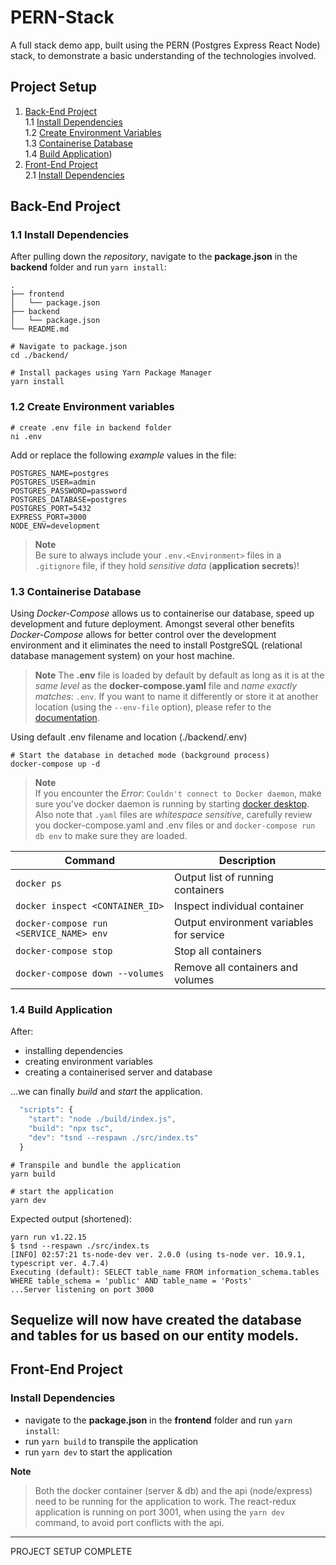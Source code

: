 # PERN-Stack
A full stack demo app, built using the PERN (Postgres Express React Node) stack, to demonstrate a basic understanding of the technologies involved.

## Project Setup
1. [Back-End Project](#back-end-project)    
  1.1 [Install Dependencies](#install-dependencies)  
  1.2 [Create Environment Variables](#environment-variables)  
  1.3 [Containerise Database](#containerise-database)  
  1.4 [Build Application](#build-application))  
2. [Front-End Project](#third-example)  
  2.1 [Install Dependencies](#install-dependencies)  
  
## Back-End Project


### 1.1 Install Dependencies
After pulling down the *repository*, navigate to the **package.json** in the **backend** folder and run `yarn install`:
```
.
├── frontend
│   └── package.json
├── backend
│   └── package.json
└── README.md
```
```pwsh
# Navigate to package.json
cd ./backend/

# Install packages using Yarn Package Manager
yarn install
```


### 1.2 Create Environment variables



```pwsh
# create .env file in backend folder
ni .env
```

Add or replace the following *example* values in the file:
```
POSTGRES_NAME=postgres
POSTGRES_USER=admin
POSTGRES_PASSWORD=password
POSTGRES_DATABASE=postgres
POSTGRES_PORT=5432
EXPRESS_PORT=3000
NODE_ENV=development
``` 

>**Note**  
> Be sure to always include your `.env.<Environment>` files in a `.gitignore` file, if they hold *sensitive data* (**application secrets**)!


### 1.3 Containerise Database
Using *Docker-Compose* allows us to containerise our database, speed up development and future deployment. Amongst several other benefits *Docker-Compose* allows for better control over the development environment and it eliminates the need to install PostgreSQL (relational database management system) on your host machine.

>**Note**
> The **.env** file is loaded by default by default as long as it is at the *same level* as the **docker-compose.yaml** file and *name exactly matches*: `.env`. If you want to name it differently or store it at another location (using the `--env-file` option), please refer to the [documentation](https://docs.docker.com/compose/environment-variables/#using-the---env-file--option).

Using default .env filename and location (./backend/.env)
```pwsh
# Start the database in detached mode (background process)
docker-compose up -d
```

>**Note**  
>If you encounter the *Error*: `Couldn't connect to Docker daemon`, make sure you've docker daemon is running by starting [docker desktop](https://www.docker.com/products/docker-desktop/). Also note that `.yaml` files are *whitespace sensitive*, carefully review you docker-compose.yaml and .env files or and `docker-compose run db env` to make sure they are loaded. 


| Command                                 | Description                               |
|-----------------------------------------|-------------------------------------------|
| `docker ps`                             | Output list of running containers         |
| `docker inspect <CONTAINER_ID>`         | Inspect individual container              |
| `docker-compose run <SERVICE_NAME> env` | Output environment variables for service  |
| `docker-compose stop`                   | Stop all containers                       |
| `docker-compose down --volumes`         | Remove all containers and volumes         |


### 1.4 Build Application
After: 
- installing dependencies  
- creating environment variables  
- creating a containerised server and database  

...we can finally *build* and *start* the application.

```js
  "scripts": {
    "start": "node ./build/index.js",
    "build": "npx tsc",
    "dev": "tsnd --respawn ./src/index.ts"
  }
```

```pwsh
# Transpile and bundle the application
yarn build

# start the application
yarn dev
```

Expected output (shortened):
```
yarn run v1.22.15
$ tsnd --respawn ./src/index.ts
[INFO] 02:57:21 ts-node-dev ver. 2.0.0 (using ts-node ver. 10.9.1, typescript ver. 4.7.4)
Executing (default): SELECT table_name FROM information_schema.tables WHERE table_schema = 'public' AND table_name = 'Posts'
...Server listening on port 3000
```

Sequelize will now have created the database and tables for us based on our entity models.
---

## Front-End Project

### Install Dependencies

- navigate to the **package.json** in the **frontend** folder and run `yarn install`:
- run `yarn build` to transpile the application
- run `yarn dev` to start the application

**Note**  
> Both the docker container (server & db) and the api (node/express) need to be running for the application to work. The react-redux application is running on port 3001, when using the `yarn dev` command, to avoid port conflicts with the api.

---
PROJECT SETUP COMPLETE 